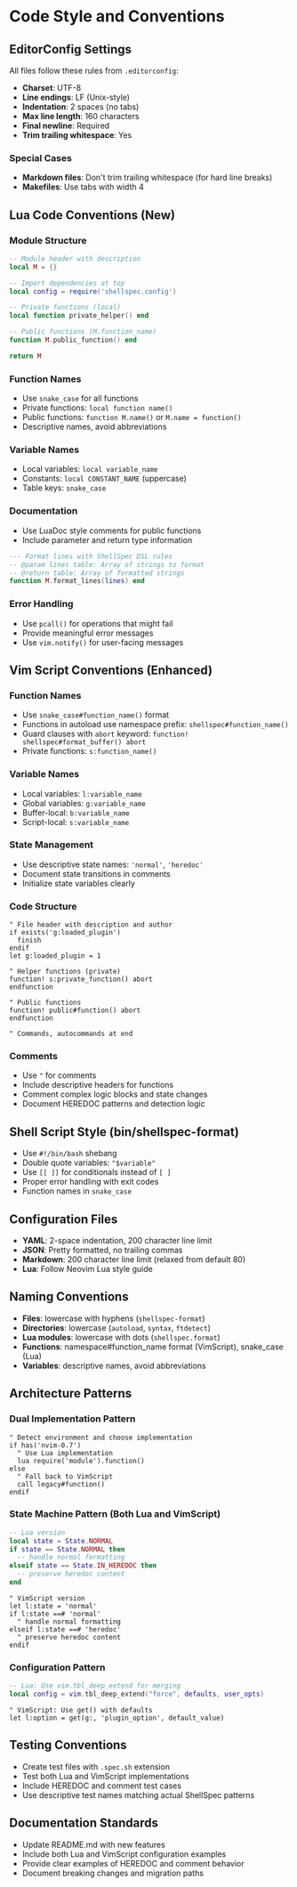 # Code Style and Conventions

## EditorConfig Settings

All files follow these rules from `.editorconfig`:

- **Charset**: UTF-8
- **Line endings**: LF (Unix-style)
- **Indentation**: 2 spaces (no tabs)
- **Max line length**: 160 characters
- **Final newline**: Required
- **Trim trailing whitespace**: Yes

### Special Cases

- **Markdown files**: Don't trim trailing whitespace (for hard line breaks)
- **Makefiles**: Use tabs with width 4

## Lua Code Conventions (New)

### Module Structure

```lua
-- Module header with description
local M = {}

-- Import dependencies at top
local config = require('shellspec.config')

-- Private functions (local)
local function private_helper() end

-- Public functions (M.function_name)
function M.public_function() end

return M
```

### Function Names

- Use `snake_case` for all functions
- Private functions: `local function name()`
- Public functions: `function M.name()` or `M.name = function()`
- Descriptive names, avoid abbreviations

### Variable Names

- Local variables: `local variable_name`
- Constants: `local CONSTANT_NAME` (uppercase)
- Table keys: `snake_case`

### Documentation

- Use LuaDoc style comments for public functions
- Include parameter and return type information

```lua
--- Format lines with ShellSpec DSL rules
-- @param lines table: Array of strings to format
-- @return table: Array of formatted strings
function M.format_lines(lines) end
```

### Error Handling

- Use `pcall()` for operations that might fail
- Provide meaningful error messages
- Use `vim.notify()` for user-facing messages

## Vim Script Conventions (Enhanced)

### Function Names

- Use `snake_case#function_name()` format
- Functions in autoload use namespace prefix: `shellspec#function_name()`
- Guard clauses with `abort` keyword: `function! shellspec#format_buffer() abort`
- Private functions: `s:function_name()`

### Variable Names

- Local variables: `l:variable_name`
- Global variables: `g:variable_name`
- Buffer-local: `b:variable_name`
- Script-local: `s:variable_name`

### State Management

- Use descriptive state names: `'normal'`, `'heredoc'`
- Document state transitions in comments
- Initialize state variables clearly

### Code Structure

```vim
" File header with description and author
if exists('g:loaded_plugin')
  finish
endif
let g:loaded_plugin = 1

" Helper functions (private)
function! s:private_function() abort
endfunction

" Public functions
function! public#function() abort
endfunction

" Commands, autocommands at end
```

### Comments

- Use `"` for comments
- Include descriptive headers for functions
- Comment complex logic blocks and state changes
- Document HEREDOC patterns and detection logic

## Shell Script Style (bin/shellspec-format)

- Use `#!/bin/bash` shebang
- Double quote variables: `"$variable"`
- Use `[[ ]]` for conditionals instead of `[ ]`
- Proper error handling with exit codes
- Function names in `snake_case`

## Configuration Files

- **YAML**: 2-space indentation, 200 character line limit
- **JSON**: Pretty formatted, no trailing commas
- **Markdown**: 200 character line limit (relaxed from default 80)
- **Lua**: Follow Neovim Lua style guide

## Naming Conventions

- **Files**: lowercase with hyphens (`shellspec-format`)
- **Directories**: lowercase (`autoload`, `syntax`, `ftdetect`)
- **Lua modules**: lowercase with dots (`shellspec.format`)
- **Functions**: namespace#function_name format (VimScript), snake_case (Lua)
- **Variables**: descriptive names, avoid abbreviations

## Architecture Patterns

### Dual Implementation Pattern

```vim
" Detect environment and choose implementation
if has('nvim-0.7')
  " Use Lua implementation
  lua require('module').function()
else
  " Fall back to VimScript
  call legacy#function()
endif
```

### State Machine Pattern (Both Lua and VimScript)

```lua
-- Lua version
local state = State.NORMAL
if state == State.NORMAL then
  -- handle normal formatting
elseif state == State.IN_HEREDOC then
  -- preserve heredoc content
end
```

```vim
" VimScript version
let l:state = 'normal'
if l:state ==# 'normal'
  " handle normal formatting
elseif l:state ==# 'heredoc'
  " preserve heredoc content
endif
```

### Configuration Pattern

```lua
-- Lua: Use vim.tbl_deep_extend for merging
local config = vim.tbl_deep_extend("force", defaults, user_opts)
```

```vim
" VimScript: Use get() with defaults
let l:option = get(g:, 'plugin_option', default_value)
```

## Testing Conventions

- Create test files with `.spec.sh` extension
- Test both Lua and VimScript implementations
- Include HEREDOC and comment test cases
- Use descriptive test names matching actual ShellSpec patterns

## Documentation Standards

- Update README.md with new features
- Include both Lua and VimScript configuration examples
- Provide clear examples of HEREDOC and comment behavior
- Document breaking changes and migration paths
